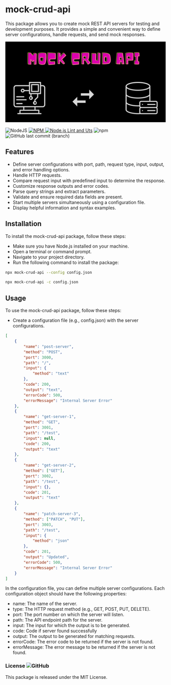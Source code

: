 # mock-crud-api

This package allows you to create mock REST API servers for testing and development purposes. It provides a simple and convenient way to define server configurations, handle requests, and send mock responses.

![MOCKAPIIMAGE](./image/MockCRUDAPI.png)

![NodeJS](https://img.shields.io/badge/node.js-6DA55F?style=for-the-badge&logo=node.js&logoColor=black)
<a href='https://www.npmjs.com/package/mock-crud-api'>
![NPM](https://img.shields.io/badge/NPM-%23CB3837.svg?style=for-the-badge&logo=npm&logoColor=white)
</a>
[![Node.js Lint and Uts](https://github.com/itsvinayak/mock-crud-api/actions/workflows/lint-and-uts.yml/badge.svg)](https://github.com/itsvinayak/mock-crud-api/actions/workflows/lint-and-uts.yml)
![npm](https://img.shields.io/npm/dw/mock-crud-api)
![GitHub last commit (branch)](https://img.shields.io/github/last-commit/itsvinayak/mock-crud-api/main)


## Features

- Define server configurations with port, path, request type, input, output, and error handling options.
- Handle HTTP requests.
- Compare request input with predefined input to determine the response.
- Customize response outputs and error codes.
- Parse query strings and extract parameters.
- Validate and ensure required data fields are present.
- Start multiple servers simultaneously using a configuration file.
- Display helpful information and syntax examples.

## Installation

To install the mock-crud-api package, follow these steps:

- Make sure you have Node.js installed on your machine.
- Open a terminal or command prompt.
- Navigate to your project directory.
- Run the following command to install the package:

```bash
npx mock-crud-api --config config.json
```

```bash
npx mock-crud-api -c config.json
```

## Usage

To use the mock-crud-api package, follow these steps:

- Create a configuration file (e.g., config.json) with the server configurations.

```JSON
[
    {
        "name": "post-server",
        "method": "POST",
        "port": 3000,
        "path": "/",
        "input": {
            "method": "text"
        },
        "code": 200,
        "output": "text",
        "errorCode": 500,
        "errorMessage": "Internal Server Error"
    },
    {
        "name": "get-server-1",
        "method": "GET",
        "port": 3001,
        "path": "/test",
        "input": null,
        "code": 200,
        "output": "text"
    },
    {
        "name": "get-server-2",
        "method": ["GET"],
        "port": 3002,
        "path": "/test",
        "input": {},
        "code": 201,
        "output": "text"
    },
    {
        "name": "patch-server-3",
        "method": ["PATCH", "PUT"],
        "port": 3003,
        "path": "/test",
        "input": {
            "method": "json"
        },
        "code": 201,
        "output": "Updated",
        "errorCode": 500,
        "errorMessage": "Internal Server Error"
    }
]
```

In the configuration file, you can define multiple server configurations. Each configuration object should have the following properties:

- name: The name of the server.
- type: The HTTP request method (e.g., GET, POST, PUT, DELETE).
- port: The port number on which the server will listen.
- path: The API endpoint path for the server.
- input: The input for which the output is to be generated.
- code: Code if server found successfully
- output: The output to be generated for matching requests.
- errorCode: The error code to be returned if the server is not found.
- errorMessage: The error message to be returned if the server is not found.

### License ![GitHub](https://img.shields.io/github/license/itsvinayak/mock-crud-api)
This package is released under the MIT License.
